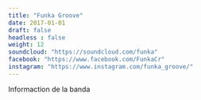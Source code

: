 ```yaml
---
title: "Funka Groove"
date: 2017-01-01
draft: false
headless : false
weight: 12
soundcloud: "https://soundcloud.com/funka"
facebook: "https://www.facebook.com/FunkaCr"
instagram: "https://www.instagram.com/funka_groove/"
---
```

Informaction de la banda